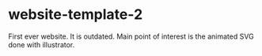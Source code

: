 # website-template-2

First ever website. It is outdated. Main point of interest is the animated SVG done with illustrator.
